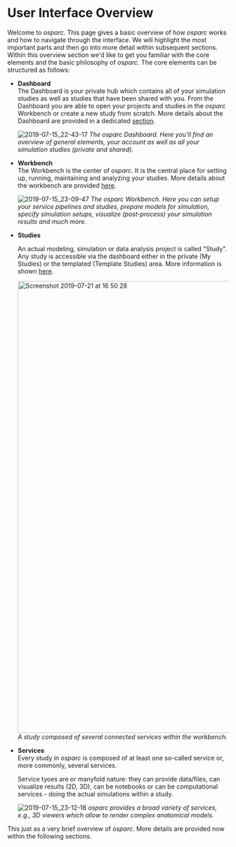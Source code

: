 # User Interface Overview

Welcome to *osparc*. This page gives a basic overview of how *osparc* works and how to navigate through the interface. We will highlight the most important parts and then go into more detail within subsequent sections. Within this overview section we'd like to get you familiar with the core elements and the basic philosophy of *osparc*. The core elements can be structured as follows:

* **Dashboard** <br/>
  The Dashboard is your private hub which contains all of your simulation studies as well as studies that have been shared with you. From the Dashboard you are able to open your projects and studies in the *osparc* Workbench or create a new study from scratch. More details about the Dashboard are provided in a dedicated [section](/docs/platform_introduction/core_elements/dashboard.md).

    ![2019-07-15_22-43-17](https://user-images.githubusercontent.com/32800795/61249899-a47a1100-a756-11e9-9440-e3da2c4ad59c.jpeg)
    *The *osparc* Dashboard. Here you'll find an overview of general elements, your account as well as all your simulation studies (private and shared).*

* **Workbench** <br/>
  The Workbench is the center of *osparc*. It is the central place for setting up, running, maintaining and analyzing your studies. More details about the workbench are provided [here](/docs/platform_introduction/core_elements/workbench.md).

  ![2019-07-15_23-09-47](https://user-images.githubusercontent.com/32800795/61249897-a3e17a80-a756-11e9-8158-795d12239e8e.jpeg)
    *The *osparc* Workbench. Here you can setup your service pipelines and studies, prepare models for simulation, specify simulation setups, visualize (post-process) your simulation results and much more.*

* **Studies** <br/>

    An actual modeling, simulation or data analysis project is called "Study". Any study is accessible via the dashboard either in the private (My Studies) or the templated (Template Studies) area. More information is shown [here](/docs/platform_introduction/core_elements/studies.md).

    <img width="1028" alt="Screenshot 2019-07-21 at 16 50 28" src="https://user-images.githubusercontent.com/32800795/61592758-abca7000-abd7-11e9-9a74-e2917ffc5cba.png"> <br/>
    *A study composed of several connected services within the workbench.*


* **Services** <br/>
  Every study in *osparc* is composed of at least one so-called service or, more commonly, several services.

  Service tyoes are or manyfold nature: they can provide data/files, can visualize results (2D, 3D), can be notebooks or can be computational services - doing the actual simulations within a study.

  ![2019-07-15_23-12-18](https://user-images.githubusercontent.com/32800795/61249895-a3e17a80-a756-11e9-9dcf-dbf5e28f39b5.jpeg)
  **osparc* provides a broad variety of services, e.g., 3D viewers which allow to render complex anatomical models.*

This just as a very brief overview of *osparc*. More details are provided now within the following sections.

